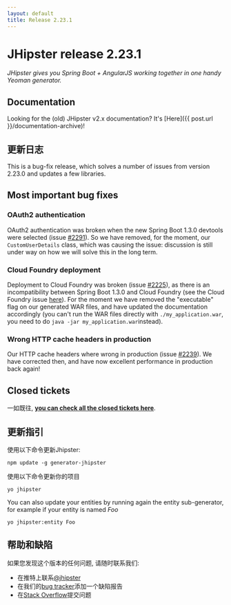 ```yaml
---
layout: default
title: Release 2.23.1
---
```


JHipster release 2.23.1
==================

*JHipster gives you Spring Boot + AngularJS working together in one handy Yeoman generator.*

Documentation
----------

Looking for the (old) JHipster v2.x documentation? It's [Here]({{ post.url }}/documentation-archive)!

更新日志
----------

This is a bug-fix release, which solves a number of issues from version 2.23.0 and updates a few libraries.

Most important bug fixes
---------

### OAuth2 authentication

OAuth2 authentication was broken when the new Spring Boot 1.3.0 devtools were selected (issue [#2291](https://github.com/jhipster/generator-jhipster/issues/2291)). So we have removed, for the moment, our `CustomUserDetails` class, which was causing the issue: discussion is still under way on how we will solve this in the long term.

### Cloud Foundry deployment

Deployment to Cloud Foundry was broken (issue [#2225](https://github.com/jhipster/generator-jhipster/issues/2225)), as there is an incompatibility between Spring Boot 1.3.0 and Cloud Foundry (see the Cloud Foundry issue [here](https://github.com/cloudfoundry/cli/issues/411)). For the moment we have removed the "executable" flag on our generated WAR files, and have updated the documentation accordingly (you can't run the WAR files directly with `./my_application.war`, you need to do `java -jar my_application.war`instead).

### Wrong HTTP cache headers in production

Our HTTP cache headers where wrong in production (issue [#2239](https://github.com/jhipster/generator-jhipster/issues/2239)). We have corrected then, and have now excellent performance in production back again!

Closed tickets
------------

一如既往, __[you can check all the closed tickets here](https://github.com/jhipster/generator-jhipster/issues?q=milestone%3A2.23.1+is%3Aclosed)__.

更新指引
------------

使用以下命令更新Jhipster:

```
npm update -g generator-jhipster
```

使用以下命令更新你的项目

```
yo jhipster
```

You can also update your entities by running again the entity sub-generator, for example if your entity is named _Foo_

```
yo jhipster:entity Foo
```

帮助和缺陷
--------------

如果您发现这个版本的任何问题, 请随时联系我们:

- 在推特上联系[@jhipster](https://twitter.com/jhipster)
- 在我们的[bug tracker](https://github.com/jhipster/generator-jhipster/issues?state=open)添加一个缺陷报告
- 在[Stack Overflow](http://stackoverflow.com/tags/jhipster/info)提交问题
